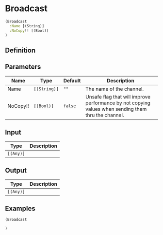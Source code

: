 # Broadcast

```clojure
(Broadcast
  :Name [(String)]
  :NoCopy!! [(Bool)]
)
```

## Definition


## Parameters
| Name | Type | Default | Description |
|------|------|---------|-------------|
| Name | `[(String)]` | `""` | The name of the channel. |
| NoCopy!! | `[(Bool)]` | `false` | Unsafe flag that will improve performance by not copying values when sending them thru the channel. |


## Input
| Type | Description |
|------|-------------|
| `[(Any)]` |  |


## Output
| Type | Description |
|------|-------------|
| `[(Any)]` |  |


## Examples

```clojure
(Broadcast

)
```
